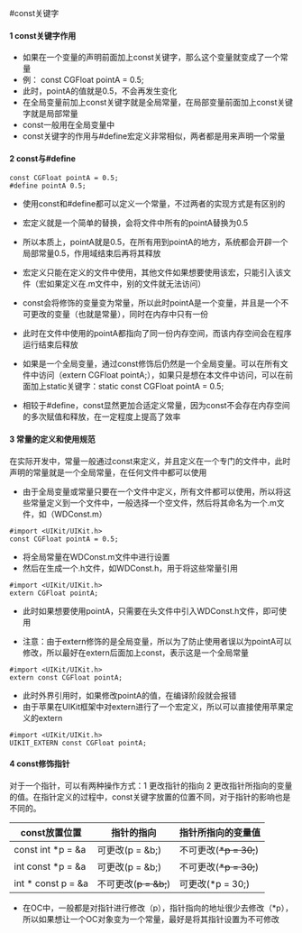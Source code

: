 #const关键字
#### 1 const关键字作用
- 如果在一个变量的声明前面加上const关键字，那么这个变量就变成了一个常量
- 例： const CGFloat pointA = 0.5;
- 此时，pointA的值就是0.5，不会再发生变化
- 在全局变量前加上const关键字就是全局常量，在局部变量前面加上const关键字就是局部常量
- const一般用在全局变量中
- const关键字的作用与#define宏定义非常相似，两者都是用来声明一个常量

#### 2 const与#define
```objc
const CGFloat pointA = 0.5;
#define pointA 0.5;
```
- 使用const和#define都可以定义一个常量，不过两者的实现方式是有区别的
- 宏定义就是一个简单的替换，会将文件中所有的pointA替换为0.5
- 所以本质上，pointA就是0.5，在所有用到pointA的地方，系统都会开辟一个局部常量0.5，作用域结束后再将其释放
- 宏定义只能在定义的文件中使用，其他文件如果想要使用该宏，只能引入该文件（宏如果定义在.m文件中，别的文件就无法访问）


- const会将修饰的变量变为常量，所以此时pointA是一个变量，并且是一个不可更改的变量（也就是常量），同时在内存中只有一份
- 此时在文件中使用的pointA都指向了同一份内存空间，而该内存空间会在程序运行结束后释放
- 如果是一个全局变量，通过const修饰后仍然是一个全局变量。可以在所有文件中访问（extern CGFloat pointA;），如果只是想在本文件中访问，可以在前面加上static关键字：static const CGFloat pointA = 0.5;

- 相较于#define，const显然更加合适定义常量，因为const不会存在内存空间的多次赋值和释放，在一定程度上提高了效率

#### 3 常量的定义和使用规范
在实际开发中，常量一般通过const来定义，并且定义在一个专门的文件中，此时声明的常量就是一个全局常量，在任何文件中都可以使用
- 由于全局变量或常量只要在一个文件中定义，所有文件都可以使用，所以将这些常量定义到一个文件中，一般选择一个空文件，然后将其命名为一个.m文件，如（WDConst.m）
```objc
#import <UIKit/UIKit.h>
const CGFloat pointA = 0.5;
```
- 将全局常量在WDConst.m文件中进行设置
- 然后在生成一个.h文件，如WDConst.h，用于将这些常量引用
```objc
#import <UIKit/UIKit.h>
extern CGFloat pointA;
```
- 此时如果想要使用pointA，只需要在头文件中引入WDConst.h文件，即可使用

- 注意：由于extern修饰的是全局变量，所以为了防止使用者误以为pointA可以修改，所以最好在extern后面加上const，表示这是一个全局常量
```objc
#import <UIKit/UIKit.h>
extern const CGFloat pointA;
```
- 此时外界引用时，如果修改pointA的值，在编译阶段就会报错
- 由于苹果在UIKit框架中对extern进行了一个宏定义，所以可以直接使用苹果定义的extern
```objc
#import <UIKit/UIKit.h>
UIKIT_EXTERN const CGFloat pointA;
```

#### 4 const修饰指针
对于一个指针，可以有两种操作方式：1 更改指针的指向 2 更改指针所指向的变量的值。在指针定义的过程中，const关键字放置的位置不同，对于指针的影响也是不同的。

| const放置位置 | 指针的指向 | 指针所指向的变量值 |
| -- | -- | -- |
| const int *p = &a | 可更改(p = &b;) | 不可更改(~~*p = 30;~~) |
| int const *p = &a | 可更改(p = &b;) | 不可更改(~~*p = 30;~~) |
| int * const p = &a | 不可更改(~~p = &b;~~) | 可更改(*p = 30;) |
- 在OC中，一般都是对指针进行修改（p），指针指向的地址很少去修改（*p），所以如果想让一个OC对象变为一个常量，最好是将其指针设置为不可修改